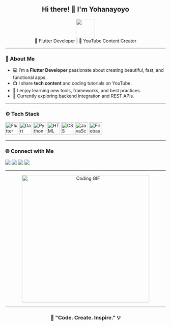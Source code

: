 
<h2 align="center">
  Hi there! 👋 I'm <strong>Yohanayoyo</strong>  
</h2>

<p align="center">
  <img src="https://media.giphy.com/media/hvRJCLFzcasrR4ia7z/giphy.gif" width="60"><br>
  🎯 Flutter Developer | 🎥 YouTube Content Creator  
</p>

---

### 🧠 About Me
- 💻 I’m a **Flutter Developer** passionate about creating beautiful, fast, and functional apps.  
- 📺 I share **tech content** and coding tutorials on YouTube.  
- 🧩 I enjoy learning new tools, frameworks, and best practices.  
- 🌱 Currently exploring backend integration and REST APIs.  

---

### ⚙️ Tech Stack
<p align="left">
  <img src="https://cdn.jsdelivr.net/gh/devicons/devicon/icons/flutter/flutter-original.svg" alt="Flutter" width="40" height="40"/>
  <img src="https://cdn.jsdelivr.net/gh/devicons/devicon/icons/dart/dart-original.svg" alt="Dart" width="40" height="40"/>
  <img src="https://cdn.jsdelivr.net/gh/devicons/devicon/icons/python/python-original.svg" alt="Python" width="40" height="40"/>
  <img src="https://cdn.jsdelivr.net/gh/devicons/devicon/icons/html5/html5-original.svg" alt="HTML" width="40" height="40"/>
  <img src="https://cdn.jsdelivr.net/gh/devicons/devicon/icons/css3/css3-original.svg" alt="CSS" width="40" height="40"/>
  <img src="https://cdn.jsdelivr.net/gh/devicons/devicon/icons/javascript/javascript-original.svg" alt="JavaScript" width="40" height="40"/>
  <img src="https://cdn.jsdelivr.net/gh/devicons/devicon/icons/firebase/firebase-plain.svg" alt="Firebase" width="40" height="40"/>
</p>

---

### 🌐 Connect with Me
<p align="left">
  <a href="#" target="_blank"><img src="https://img.shields.io/badge/YouTube-red?style=for-the-badge&logo=youtube&logoColor=white"/></a>
  <a href="#" target="_blank"><img src="https://img.shields.io/badge/GitHub-black?style=for-the-badge&logo=github&logoColor=white"/></a>
  <a href="#" target="_blank"><img src="https://img.shields.io/badge/Instagram-purple?style=for-the-badge&logo=instagram&logoColor=white"/></a>
  <a href="mailto:yourname@email.com"><img src="https://img.shields.io/badge/Email-blue?style=for-the-badge&logo=gmail&logoColor=white"/></a>
</p>

---

<p align="center">
  <img src="https://media.giphy.com/media/SWoSkN6DxTszqIKEqv/giphy.gif" width="400" alt="Coding GIF">
</p>

---

<h3 align="center">💬 "Code. Create. Inspire." 💡</h3>
